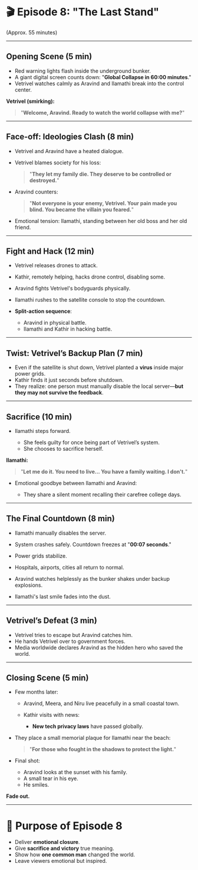 # 🎬 **Episode 8: "The Last Stand"**

(Approx. 55 minutes)

---

## **Opening Scene** (5 min)

- Red warning lights flash inside the underground bunker.
- A giant digital screen counts down: "**Global Collapse in 60:00 minutes**."
- Vetrivel watches calmly as Aravind and Ilamathi break into the control center.

**Vetrivel (smirking):**

> "**Welcome, Aravind. Ready to watch the world collapse with me?**"

---

## **Face-off: Ideologies Clash** (8 min)

- Vetrivel and Aravind have a heated dialogue.

- Vetrivel blames society for his loss:

  > "**They let my family die. They deserve to be controlled or destroyed.**"

- Aravind counters:

  > "**Not everyone is your enemy, Vetrivel. Your pain made you blind. You became the villain you feared.**"

- Emotional tension:
  Ilamathi, standing between her old boss and her old friend.

---

## **Fight and Hack** (12 min)

- Vetrivel releases drones to attack.

- Kathir, remotely helping, hacks drone control, disabling some.

- Aravind fights Vetrivel's bodyguards physically.

- Ilamathi rushes to the satellite console to stop the countdown.

- **Split-action sequence**:

  - Aravind in physical battle.
  - Ilamathi and Kathir in hacking battle.

---

## **Twist: Vetrivel’s Backup Plan** (7 min)

- Even if the satellite is shut down, Vetrivel planted a **virus** inside major power grids.
- Kathir finds it just seconds before shutdown.
- They realize: one person must manually disable the local server—**but they may not survive the feedback**.

---

## **Sacrifice** (10 min)

- Ilamathi steps forward.

  - She feels guilty for once being part of Vetrivel’s system.
  - She chooses to sacrifice herself.

**Ilamathi:**

> "**Let me do it. You need to live... You have a family waiting. I don't.**"

- Emotional goodbye between Ilamathi and Aravind:

  - They share a silent moment recalling their carefree college days.

---

## **The Final Countdown** (8 min)

- Ilamathi manually disables the server.

- System crashes safely. Countdown freezes at "**00:07 seconds**."

- Power grids stabilize.

- Hospitals, airports, cities all return to normal.

- Aravind watches helplessly as the bunker shakes under backup explosions.

- Ilamathi's last smile fades into the dust.

---

## **Vetrivel’s Defeat** (3 min)

- Vetrivel tries to escape but Aravind catches him.
- He hands Vetrivel over to government forces.
- Media worldwide declares Aravind as the hidden hero who saved the world.

---

## **Closing Scene** (5 min)

- Few months later:

  - Aravind, Meera, and Niru live peacefully in a small coastal town.
  - Kathir visits with news:

    - **New tech privacy laws** have passed globally.

- They place a small memorial plaque for Ilamathi near the beach:

  > "**For those who fought in the shadows to protect the light.**"

- Final shot:

  - Aravind looks at the sunset with his family.
  - A small tear in his eye.
  - He smiles.

**Fade out.**

---

# 🎉 **Purpose of Episode 8**

- Deliver **emotional closure**.
- Give **sacrifice and victory** true meaning.
- Show how **one common man** changed the world.
- Leave viewers emotional but inspired.
